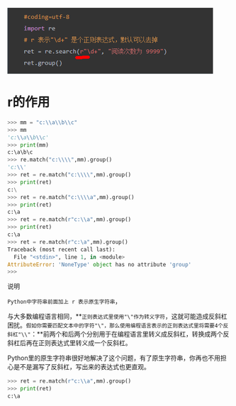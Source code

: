 ![image-20210902112949583](https://raw.githubusercontent.com/codecodeabc/Note-len/main/img/20210902112949.png)



# r的作用

```python
>>> mm = "c:\\a\\b\\c"
>>> mm
'c:\\a\\b\\c'
>>> print(mm)
c:\a\b\c
>>> re.match("c:\\\\",mm).group()
'c:\\'
>>> ret = re.match("c:\\\\",mm).group()
>>> print(ret)
c:\
>>> ret = re.match("c:\\\\a",mm).group()
>>> print(ret)
c:\a
>>> ret = re.match(r"c:\\a",mm).group()
>>> print(ret)
c:\a
>>> ret = re.match(r"c:\a",mm).group()
Traceback (most recent call last):
  File "<stdin>", line 1, in <module>
AttributeError: 'NoneType' object has no attribute 'group'
>>>
```

说明

`Python中字符串前面加上 r 表示原生字符串`，

与大多数编程语言相同，**`正则表达式里使用"\"作为转义字符`，这就可能造成反斜杠困扰。`假如你需要匹配文本中的字符"\"，那么使用编程语言表示的正则表达式里将需要4个反斜杠"\\"`：**前两个和后两个分别用于在编程语言里转义成反斜杠，转换成两个反斜杠后再在正则表达式里转义成一个反斜杠。

Python里的原生字符串很好地解决了这个问题，有了原生字符串，你再也不用担心是不是漏写了反斜杠，写出来的表达式也更直观。

```python
>>> ret = re.match(r"c:\\a",mm).group()
>>> print(ret)
c:\a
```